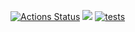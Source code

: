[![Actions Status](https://github.com/gituser00001/php-project-48/workflows/hexlet-check/badge.svg)](https://github.com/gituser00001/php-project-48/actions)
<a href="https://codeclimate.com/github/gituser00001/php-project-48/maintainability"><img src="https://api.codeclimate.com/v1/badges/b081eb433c857d51a9ef/maintainability" /></a>
[![tests](https://github.com/gituser00001/php-project-48/actions/workflows/tests-and-lint.yml/badge.svg)](https://github.com/gituser00001/php-project-48/actions/workflows/tests-and-lint.yml)
